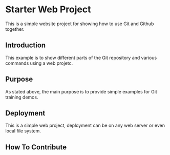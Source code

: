 # Starter Web Project

This is a simple website project for showing how to use Git and Github together.

## Introduction

This example is to show different parts of the Git repository and various commands using a web projetc.

## Purpose

As stated above, the main purpose is to provide simple examples for Git training demos.

## Deployment

This is a simple web project, deployment can be on any web server or even local file system.

## How  To Contribute